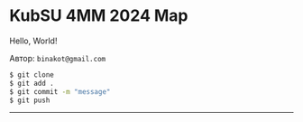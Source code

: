 # KubSU 4MM 2024 Map

Hello, World!

Автор: `binakot@gmail.com`

```bash
$ git clone
$ git add .
$ git commit -m "message"
$ git push
```

---
